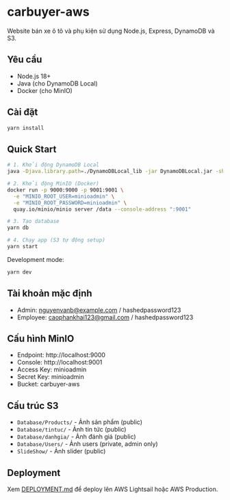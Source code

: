 # carbuyer-aws

Website bán xe ô tô và phụ kiện sử dụng Node.js, Express, DynamoDB và S3.

## Yêu cầu

- Node.js 18+
- Java (cho DynamoDB Local)
- Docker (cho MinIO)

## Cài đặt

```bash
yarn install
```

## Quick Start

```bash
# 1. Khởi động DynamoDB Local
java -Djava.library.path=./DynamoDBLocal_lib -jar DynamoDBLocal.jar -sharedDb

# 2. Khởi động MinIO (Docker)
docker run -p 9000:9000 -p 9001:9001 \
  -e "MINIO_ROOT_USER=minioadmin" \
  -e "MINIO_ROOT_PASSWORD=minioadmin" \
  quay.io/minio/minio server /data --console-address ":9001"

# 3. Tạo database
yarn db

# 4. Chạy app (S3 tự động setup)
yarn start
```

Development mode:
```bash
yarn dev
```

## Tài khoản mặc định

- Admin: nguyenvanb@example.com / hashedpassword123
- Employee: caophankhai123@gmail.com / hashedpassword123

## Cấu hình MinIO

- Endpoint: http://localhost:9000
- Console: http://localhost:9001
- Access Key: minioadmin
- Secret Key: minioadmin
- Bucket: carbuyer-aws

## Cấu trúc S3

- `Database/Products/` - Ảnh sản phẩm (public)
- `Database/tintuc/` - Ảnh tin tức (public)
- `Database/danhgia/` - Ảnh đánh giá (public)
- `Database/Users/` - Ảnh users (private, admin only)
- `SlideShow/` - Ảnh slider (public)

## Deployment

Xem [DEPLOYMENT.md](DEPLOYMENT.md) để deploy lên AWS Lightsail hoặc AWS Production.
